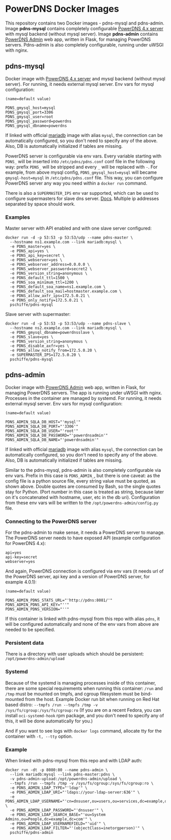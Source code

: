 # PowerDNS Docker Images

This repository contains two Docker images - pdns-mysql and pdns-admin. Image **pdns-mysql** contains completely configurable [PowerDNS 4.x server](https://www.powerdns.com/) with mysql backend (without mysql server). Image **pdns-admin** contains [PowerDNS Admin](https://github.com/ngoduykhanh/PowerDNS-Admin) web app, written in Flask, for managing PowerDNS servers. Pdns-admin is also completely configurable, running under uWSGI with nginx.

## pdns-mysql

Docker image with [PowerDNS 4.x server](https://www.powerdns.com/) and mysql backend (without mysql server). For running, it needs external mysql server. Env vars for mysql configuration:
```
(name=default value)

PDNS_gmysql_host=mysql
PDNS_gmysql_port=3306
PDNS_gmysql_user=root
PDNS_gmysql_password=powerdns
PDNS_gmysql_dbname=powerdns
```
If linked with official [mariadb](https://hub.docker.com/_/mariadb/) image with alias `mysql`, the connection can be automatically configured, so you don't need to specify any of the above. Also, DB is automatically initialized if tables are missing.

PowerDNS server is configurable via env vars. Every variable starting with `PDNS_` will be inserted into `/etc/pdns/pdns.conf` conf file in the following way: prefix `PDNS_` will be stripped and every `_` will be replaced with `-`. For example, from above mysql config, `PDNS_gmysql_host=mysql` will became `gmysql-host=mysql` in `/etc/pdns/pdns.conf` file. This way, you can configure PowerDNS server any way you need within a `docker run` command.

There is also a `SUPERMASTER_IPS` env var supported, which can be used to configure supermasters for slave dns server. [Docs](https://doc.powerdns.com/md/authoritative/modes-of-operation/#supermaster-automatic-provisioning-of-slaves). Multiple ip addresses separated by space should work.

### Examples

Master server with API enabled and with one slave server configured:
```
docker run -d -p 53:53 -p 53:53/udp --name pdns-master \
  --hostname ns1.example.com --link mariadb:mysql \
  -e PDNS_master=yes \
  -e PDNS_api=yes \
  -e PDNS_api_key=secret \
  -e PDNS_webserver=yes \
  -e PDNS_webserver_address=0.0.0.0 \
  -e PDNS_webserver_password=secret2 \
  -e PDNS_version_string=anonymous \
  -e PDNS_default_ttl=1500 \
  -e PDNS_soa_minimum_ttl=1200 \
  -e PDNS_default_soa_name=ns1.example.com \
  -e PDNS_default_soa_mail=hostmaster.example.com \
  -e PDNS_allow_axfr_ips=172.5.0.21 \
  -e PDNS_only_notify=172.5.0.21 \
  pschiffe/pdns-mysql
```

Slave server with supermaster:
```
docker run -d -p 53:53 -p 53:53/udp --name pdns-slave \
  --hostname ns2.example.com --link mariadb:mysql \
  -e PDNS_gmysql_dbname=powerdnsslave \
  -e PDNS_slave=yes \
  -e PDNS_version_string=anonymous \
  -e PDNS_disable_axfr=yes \
  -e PDNS_allow_notify_from=172.5.0.20 \
  -e SUPERMASTER_IPS=172.5.0.20 \
  pschiffe/pdns-mysql
```

## pdns-admin

Docker image with [PowerDNS Admin](https://github.com/ngoduykhanh/PowerDNS-Admin) web app, written in Flask, for managing PowerDNS servers. The app is running under uWSGI with nginx. Processes in the container are managed by systemd. For running, it needs external mysql server. Env vars for mysql configuration:
```
(name=default value)

PDNS_ADMIN_SQLA_DB_HOST="'mysql'"
PDNS_ADMIN_SQLA_DB_PORT="'3306'"
PDNS_ADMIN_SQLA_DB_USER="'root'"
PDNS_ADMIN_SQLA_DB_PASSWORD="'powerdnsadmin'"
PDNS_ADMIN_SQLA_DB_NAME="'powerdnsadmin'"
```
If linked with official [mariadb](https://hub.docker.com/_/mariadb/) image with alias `mysql`, the connection can be automatically configured, so you don't need to specify any of the above. Also, DB is automatically initialized if tables are missing.

Similar to the pdns-mysql, pdns-admin is also completely configurable via env vars. Prefix in this case is `PDNS_ADMIN_`, but there is one caveat: as the config file is a python source file, every string value must be quoted, as shown above. Double quotes are consumed by Bash, so the single quotes stay for Python. (Port number in this case is treated as string, because later on it's concatenated with hostname, user, etc in the db uri). Configuration from these env vars will be written to the `/opt/powerdns-admin/config.py` file.

### Connecting to the PowerDNS server

For the pdns-admin to make sense, it needs a PowerDNS server to manage. The PowerDNS server needs to have exposed API (example configuration for PowerDNS 4.x):
```
api=yes
api-key=secret
webserver=yes
```

And again, PowerDNS connection is configured via env vars (it needs url of the PowerDNS server, api key and a version of PowerDNS server, for example 4.0.1):
```
(name=default value)

PDNS_ADMIN_PDNS_STATS_URL="'http://pdns:8081/'"
PDNS_ADMIN_PDNS_API_KEY="''"
PDNS_ADMIN_PDNS_VERSION="''"
```

If this container is linked with pdns-mysql from this repo with alias `pdns`, it will be configured automatically and none of the env vars from above are needed to be specified.

### Persistent data

There is a directory with user uploads which should be persistent: `/opt/powerdns-admin/upload`

### Systemd

Because of the systemd is managing processes inside of this container, there are some special requirements when running this container: `/run` and `/tmp` must be mounted on tmpfs, and cgroup filesystem must be bind-mounted from the host. Example Docker run bit when running on Red Hat based distro: `--tmpfs /run --tmpfs /tmp -v /sys/fs/cgroup:/sys/fs/cgroup:ro` (If you are on a recent Fedora, you can install `oci-systemd-hook` rpm package, and you don't need to specify any of this, it will be done automatically for you.)

And if you want to see logs with `docker logs` command, allocate tty for the container with `-t, --tty` option.

### Example

When linked with pdns-mysql from this repo and with LDAP auth:
```
docker run -dt -p 8080:80 --name pdns-admin \
  --link mariadb:mysql --link pdns-master:pdns \
  -v pdns-admin-upload:/opt/powerdns-admin/upload \
  --tmpfs /run --tmpfs /tmp -v /sys/fs/cgroup:/sys/fs/cgroup:ro \
  -e PDNS_ADMIN_LDAP_TYPE="'ldap'" \
  -e PDNS_ADMIN_LDAP_URI="'ldaps://your-ldap-server:636'" \
  -e PDNS_ADMIN_LDAP_USERNAME="'cn=dnsuser,ou=users,ou=services,dc=example,dc=com'" \
  -e PDNS_ADMIN_LDAP_PASSWORD="'dnsuser'" \
  -e PDNS_ADMIN_LDAP_SEARCH_BASE="'ou=System Admins,ou=People,dc=example,dc=com'" \
  -e PDNS_ADMIN_LDAP_USERNAMEFIELD="'uid'" \
  -e PDNS_ADMIN_LDAP_FILTER="'(objectClass=inetorgperson)'" \
  pschiffe/pdns-admin
```
